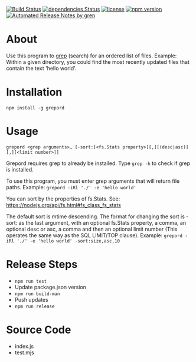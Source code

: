 [![Build Status](https://api.travis-ci.com/petekeller2/grepord.svg?branch=master)](https://travis-ci.com/petekeller2/grepord) 
[![dependencies Status](https://status.david-dm.org/gh/petekeller2/grepord.svg)](https://david-dm.org/petekeller2/grepord)
[![license](https://img.shields.io/github/license/mashape/apistatus.svg)](https://github.com/petekeller2/grepord/LICENSE)
[![npm version](http://img.shields.io/npm/v/grepord.svg?style=flat)](https://npmjs.org/package/grepord)
[![Automated Release Notes by gren](https://img.shields.io/badge/%F0%9F%A4%96-release%20notes-00B2EE.svg)](https://github-tools.github.io/github-release-notes/)

# About

Use this program to [grep](https://en.wikipedia.org/wiki/Grep) (search) for an ordered list of files. Example:
Within a given directory, you could find the most recently updated files that
contain the text 'hello world'.

# Installation

`npm install -g grepord`

# Usage

`grepord <grep arguments>… [-sort:[<fs.Stats property>][,][(desc|asc)][,][<limit number>]]`

Grepord requires grep to already be installed. Type `grep -h` to check if grep is installed.

To use this program, you must enter grep arguments that will return file paths. Example: `grepord -iRl './' -e 'hello world'`

You can sort by the properties of fs.Stats. See: https://nodejs.org/api/fs.html#fs_class_fs_stats

The default sort is mtime descending. The format for changing
the sort is -sort: as the last argument, with an optional
fs.Stats property, a comma, an optional desc or asc, a comma and
then an optional limit number (This operates the same way as the
SQL LIMIT/TOP clause). Example: `grepord -iRl './' -e 'hello world' -sort:size,asc,10`

# Release Steps

- `npm run test`
- Update package.json version
- `npm run build-man`
- Push updates
- `npm run release`

# Source Code

- index.js
- test.mjs